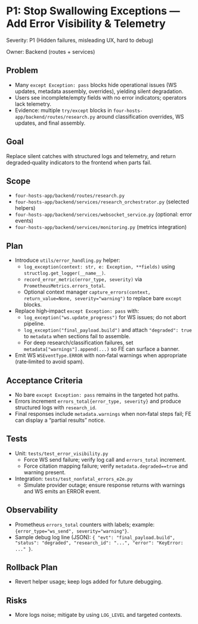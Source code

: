 # P1: Stop Swallowing Exceptions — Add Error Visibility & Telemetry

Severity: P1 (Hidden failures, misleading UX, hard to debug)

Owner: Backend (routes + services)

## Problem
- Many `except Exception: pass` blocks hide operational issues (WS updates, metadata assembly, overrides), yielding silent degradation.
- Users see incomplete/empty fields with no error indicators; operators lack telemetry.
- Evidence: multiple `try/except` blocks in `four-hosts-app/backend/routes/research.py` around classification overrides, WS updates, and final assembly.

## Goal
Replace silent catches with structured logs and telemetry, and return degraded‑quality indicators to the frontend when parts fail.

## Scope
- `four-hosts-app/backend/routes/research.py`
- `four-hosts-app/backend/services/research_orchestrator.py` (selected helpers)
- `four-hosts-app/backend/services/websocket_service.py` (optional: error events)
- `four-hosts-app/backend/services/monitoring.py` (metrics integration)

## Plan
- Introduce `utils/error_handling.py` helper:
  - `log_exception(context: str, e: Exception, **fields)` using `structlog.get_logger(__name__)`.
  - `record_error_metric(error_type, severity)` via `PrometheusMetrics.errors_total`.
  - Optional context manager `capture_errors(context, return_value=None, severity="warning")` to replace bare `except` blocks.
- Replace high‑impact `except Exception: pass` with:
  - `log_exception("ws.update_progress")` for WS issues; do not abort pipeline.
  - `log_exception("final_payload.build")` and attach `"degraded": true` to `metadata` when sections fail to assemble.
  - For deep research/classification failures, set `metadata["warnings"].append(...)` so FE can surface a banner.
- Emit WS `WSEventType.ERROR` with non‑fatal warnings when appropriate (rate‑limited to avoid spam).

## Acceptance Criteria
- No bare `except Exception: pass` remains in the targeted hot paths.
- Errors increment `errors_total{error_type, severity}` and produce structured logs with `research_id`.
- Final responses include `metadata.warnings` when non‑fatal steps fail; FE can display a “partial results” notice.

## Tests
- Unit: `tests/test_error_visibility.py`
  - Force WS send failure; verify log call and `errors_total` increment.
  - Force citation mapping failure; verify `metadata.degraded==true` and warning present.
- Integration: `tests/test_nonfatal_errors_e2e.py`
  - Simulate provider outage; ensure response returns with warnings and WS emits an ERROR event.

## Observability
- Prometheus `errors_total` counters with labels; example: `{error_type="ws_send", severity="warning"}`.
- Sample debug log line (JSON): `{ "evt": "final_payload.build", "status": "degraded", "research_id": "...", "error": "KeyError: ..." }`.

## Rollback Plan
- Revert helper usage; keep logs added for future debugging.

## Risks
- More logs noise; mitigate by using `LOG_LEVEL` and targeted contexts.

